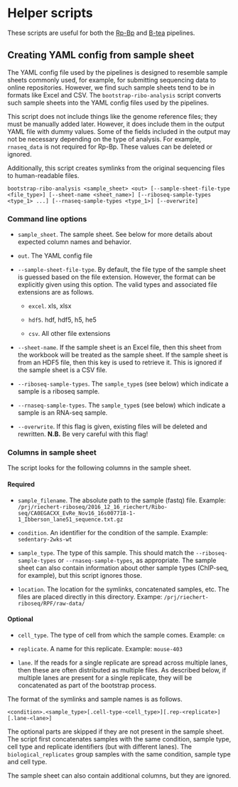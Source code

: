 # Helper scripts

These scripts are useful for both the [Rp-Bp](https://github.com/dieterich-lab/rp-bp)
and [B-tea](https://github.com/dieterich-lab/b-tea) pipelines.

## Creating YAML config from sample sheet

The YAML config file used by the pipelines is designed to resemble sample
sheets commonly used, for example, for submitting sequencing data to online
repositories. However, we find such sample sheets tend to be in formats like
Excel and CSV. The `bootstrap-ribo-analysis` script converts such sample sheets
into the YAML config files used by the pipelines.

This script does not include things like the genome reference files; they must
be manually added later. However, it does include them in the output YAML file
with dummy values. Some of the fields included in the output may not be 
necessary depending on the type of analysis. For example, `rnaseq_data` is not
required for Rp-Bp. These values can be deleted or ignored.

Additionally, this script creates symlinks from the original sequencing files to
human-readable files.

```
bootstrap-ribo-analysis <sample_sheet> <out> [--sample-sheet-file-type <file_type>] [--sheet-name <sheet_name>] [--riboseq-sample-types <type_1> ...] [--rnaseq-sample-types <type_1>] [--overwrite]
```

### Command line options

* `sample_sheet`. The sample sheet. See below for more details about expected
  column names and behavior.

* `out`. The YAML config file

* `--sample-sheet-file-type`. By default, the file type of the sample sheet is
  guessed based on the file extension. However, the format can be explicitly
  given using this option. The valid types and associated file extensions are
  as follows.
  
    * `excel`. xls, xlsx

    * `hdf5`. hdf, hdf5, h5, he5

    * `csv`. All other file extensions

* `--sheet-name`. If the sample sheet is an Excel file, then this sheet from 
  the workbook will be treated as the sample sheet. If the sample sheet is from
  an HDF5 file, then this key is used to retrieve it. This is ignored if the
  sample sheet is a CSV file.

* `--riboseq-sample-types`. The `sample_type`s (see below) which indicate a
  sample is a riboseq sample.

* `--rnaseq-sample-types`. The `sample_type`s (see below) which indicate a
  sample is an RNA-seq sample.

* `--overwrite`. If this flag is given, existing files will be deleted and
  rewritten. **N.B.** Be very careful with this flag!

### Columns in sample sheet

The script looks for the following columns in the sample sheet.

#### Required

* `sample_filename`. The absolute path to the sample (fastq) file. 
  Example: `/prj/riechert-riboseq/2016_12_16_riechert/Ribo-seq/CA0EGACXX_EvRe_Nov16_16s007718-1-1_Ibberson_lane51_sequence.txt.gz`

* `condition`. An identifier for the condition of the sample. Example: `sedentary-2wks-wt`

* `sample_type`. The type of this sample. This should match the 
  `--riboseq-sample-types` or `--rnaseq-sample-types`, as appropriate. The
  sample sheet can also contain information about other sample types (ChIP-seq,
  for example), but this script ignores those.

* `location`. The location for the symlinks, concatenated samples, etc. The
  files are placed directly in this directory. Exampe: `/prj/riechert-riboseq/RPF/raw-data/`

#### Optional

* `cell_type`. The type of cell from which the sample comes. Example: `cm`

* `replicate`. A name for this replicate. Example: `mouse-403`

* `lane`. If the reads for a single replicate are spread across multiple lanes,
  then these are often distributed as multiple files. As described below, if 
  multiple lanes are present for a single replicate, they will be concatenated
  as part of the bootstrap process.

 The format of the symlinks and sample names is as follows.
```
<condition>.<sample_type>[.cell-type-<cell_type>][.rep-<replicate>][.lane-<lane>]
```
The optional parts are skipped if they are not present in the sample sheet.
The script first concatenates samples with the same condition, sample type, 
cell type and replicate identifiers (but with different lanes). The 
`biological_replicates` group samples with the same condition, sample type 
and cell type.

The sample sheet can also contain additional columns, but they are ignored.